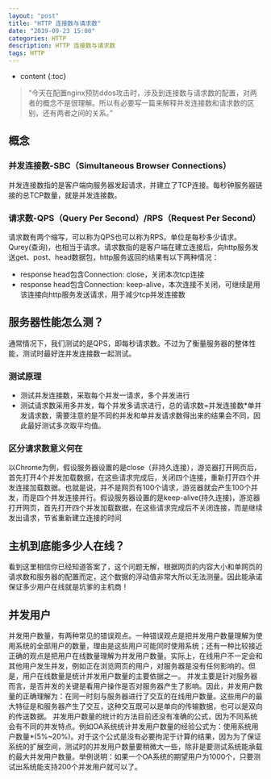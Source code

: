 ```yaml
---
layout: "post"
title: "HTTP 连接数与请求数"
date: "2019-09-23 15:00"
categories: HTTP
description: HTTP 连接数与请求数
tags: HTTP
---
```


* content
{:toc}

<div class="postImg" style="background-image:url(https://github.com/TaylorZhou/TaylorZhou.github.io/blob/master/assets/blog-image/http-a2s3d4f5.png?raw=true)"></div>

> “今天在配置nginx预防ddos攻击时，涉及到连接数与请求数的配置，对两者的概念不是很理解。所以有必要写一篇来解释并发连接数和请求数的区别，还有两者之间的关系。”





## 概念

### 并发连接数-SBC（Simultaneous Browser Connections）

并发连接数指的是客户端向服务器发起请求，并建立了TCP连接。每秒钟服务器链接的总TCP数量，就是并发连接数。

### 请求数-QPS（Query Per Second）/RPS（Request Per Second）
请求数有两个缩写，可以称为QPS也可以称为RPS。单位是每秒多少请求。Qurey(查询)，也相当于请求。请求数指的是客户端在建立连接后，向http服务发送get、post、head数据包，http服务返回的结果有以下两种情况：

* response head包含Connection: close，关闭本次tcp连接
* response head包含Connection: keep-alive，本次连接不关闭，可继续是用该连接向http服务发送请求，用于减少tcp并发连接数


## 服务器性能怎么测？

通常情况下，我们测试的是QPS，即每秒请求数。不过为了衡量服务器的整体性能，测试时最好连并发连接数一起测试。

### 测试原理 

* 测试并发连接数，采取每个并发一请求，多个并发进行
* 测试请求数采用多并发，每个并发多请求进行，总的请求数=并发连接数*单并发请求数，需要注意的是不同的并发和单并发请求数得出来的结果会不同，因此最好测试多次取平均值。

### 区分请求数意义何在

以Chrome为例，假设服务器设置的是close（非持久连接），游览器打开网页后，首先打开4个并发加载数据，在这些请求完成后，关闭四个连接，重新打开四个并发连接加载数据。也就是说，并不是网页有100个请求，游览器就会产生100个并发，而是四个并发连接并行。假设服务器设置的是keep-alive(持久连接)，游览器打开网页，首先打开四个并发加载数据，在这些请求完成后不关闭连接，而是继续发出请求，节省重新建立连接的时间

## 主机到底能多少人在线？

看到这里相信你已经知道答案了，这个问题无解，根据网页的内容大小和单网页的请求数和服务器的配置而定，这个数据的浮动值非常大所以无法测量。因此能承诺保证多少用户在线就是坑爹的主机商！

## 并发用户
 
 并发用户数量，有两种常见的错误观点。一种错误观点是把并发用户数量理解为使用系统的全部用户的数量，理由是这些用户可能同时使用系统；还有一种比较接近正确的观点是把用户在线数量理解为并发用户数量。实际上，在线用户不一定会和其他用户发生并发，例如正在浏览网页的用户，对服务器是没有任何影响的。但是，用户在线数量是统计并发用户数量的主要依据之一。
并发主要是针对服务器而言，是否并发的关键是看用户操作是否对服务器产生了影响。因此，并发用户数量的正确理解为：在同一时刻与服务器进行了交互的在线用户数量。这些用户的最大特征是和服务器产生了交互，这种交互既可以是单向的传输数据，也可以是双向的传送数据。
并发用户数量的统计的方法目前还没有准确的公式，因为不同系统会有不同的并发特点。例如OA系统统计并发用户数量的经验公式为：使用系统用户数量*(5%~20%)。对于这个公式是没有必要拘泥于计算的结果，因为为了保证系统的扩展空间，测试时的并发用户数量要稍微大一些，除非是要测试系统能承载的最大并发用户数量。举例说明：如果一个OA系统的期望用户为1000个，只要测试出系统能支持200个并发用户就可以了。